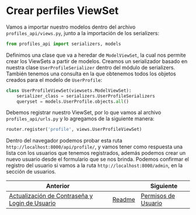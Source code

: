 # Crear perfiles ViewSet

Vamos a importar nuestro modelos dentro del archivo `profiles_api/views.py`, junto a la importación de los serializers:

```py
from profiles_api import serializers, models
```

Definimos una clase que va a heredar de `ModelViewSet`, la cual nos permite crear los ViewSets a partir de modelos. Creamos un serializador basado en nuestra clase `UserProfileSerializer` dentro del módulo de serializers. También tenemos una consulta en la que obtenemos todos los objetos creados para el modelo de `UserProfile`:

```py
class UserProfileViewSet(viewsets.ModelViewSet):
    serializer_class = serializers.UserProfileSerializers
    queryset = models.UserProfile.objects.all()
```

Debemos registrar nuestro ViewSet, por lo que vamos al archivo `profiles_api/urls.py` y lo agregamos de la siguiente manera:

```py
router.register('profile', views.UserProfileViewSet)
```

Dentro del navegador podemos probar esta ruta `http://localhost:8000/api/profile/`, y vamos tener como respuesta una lista con los usuarios que tenemos registrados, además podemos crear un nuevo usuario desde el formulario que se nos brinda. Podemos confirmar el registro del usuario si vamos a la ruta `http://localhost:8000/admin`, en la sección de usuarios.

| Anterior |                        | Siguiente                                   |
| -------- | ---------------------- | ------------------------------------------- |
| [Actualización de Contraseña y Login de Usuario](20_Actualización_Password_Login_Usuario.md) | [Readme](../README.md) | [Permisos de Usuario](22_Permisos_Usuario.md) |
